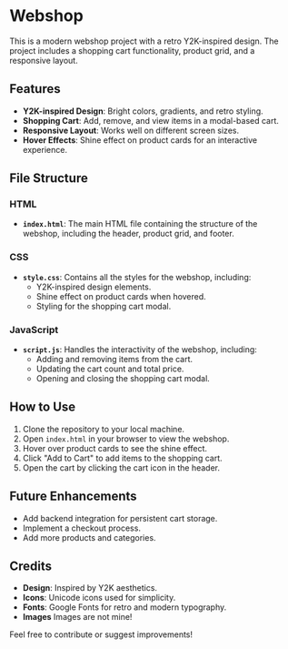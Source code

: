 # Webshop

This is a modern webshop project with a retro Y2K-inspired design. The project includes a shopping cart functionality, product grid, and a responsive layout.

## Features

- **Y2K-inspired Design**: Bright colors, gradients, and retro styling.
- **Shopping Cart**: Add, remove, and view items in a modal-based cart.
- **Responsive Layout**: Works well on different screen sizes.
- **Hover Effects**: Shine effect on product cards for an interactive experience.

## File Structure

### HTML
- **`index.html`**: The main HTML file containing the structure of the webshop, including the header, product grid, and footer.

### CSS
- **`style.css`**: Contains all the styles for the webshop, including:
  - Y2K-inspired design elements.
  - Shine effect on product cards when hovered.
  - Styling for the shopping cart modal.

### JavaScript
- **`script.js`**: Handles the interactivity of the webshop, including:
  - Adding and removing items from the cart.
  - Updating the cart count and total price.
  - Opening and closing the shopping cart modal.

## How to Use

1. Clone the repository to your local machine.
2. Open `index.html` in your browser to view the webshop.
3. Hover over product cards to see the shine effect.
4. Click "Add to Cart" to add items to the shopping cart.
5. Open the cart by clicking the cart icon in the header.

## Future Enhancements

- Add backend integration for persistent cart storage.
- Implement a checkout process.
- Add more products and categories.

## Credits

- **Design**: Inspired by Y2K aesthetics.
- **Icons**: Unicode icons used for simplicity.
- **Fonts**: Google Fonts for retro and modern typography.
- **Images** Images are not mine!

Feel free to contribute or suggest improvements!